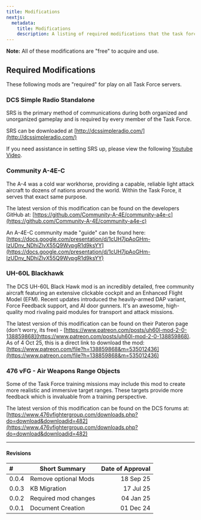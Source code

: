 ```yaml
---
title: Modifications
nextjs:
  metadata:
    title: Modifications
    description: A listing of required modifications that the task force utilizes.
---
```


**Note:** All of these modifications are "free" to acquire and use.

## Required Modifications

These following mods are "required" for play on all Task Force servers.

### DCS Simple Radio Standalone

SRS is the primary method of communications during both organized and unorganized gameplay and is required by every member of the Task Force.

SRS can be downloaded at [http://dcssimpleradio.com/](http://dcssimpleradio.com/)

If you need assistance in setting SRS up, please view the following [Youtube Video](https://www.youtube.com/watch?v=CaHBJQm3R0Q).

### Community A-4E-C

The A-4 was a cold war workhorse, providing a capable, reliable light attack aircraft to dozens of nations around the world. Within the Task Force, it serves that exact same purpose.

The latest version of this modification can be found on the developers GitHub at: [https://github.com/Community-A-4E/community-a4e-c](https://github.com/Community-A-4E/community-a4e-c)

An A-4E-C community made "guide" can be found here: [https://docs.google.com/presentation/d/1cUH7jpAoGHm-IzUDnv_NDhiZlvX55Q9WvpgR1d9ksYY](https://docs.google.com/presentation/d/1cUH7jpAoGHm-IzUDnv_NDhiZlvX55Q9WvpgR1d9ksYY)

### UH-60L Blackhawk

The DCS UH-60L Black Hawk mod is an incredibly detailed, free community aircraft featuring an extensive clickable cockpit and an Enhanced Flight Model (EFM). Recent updates introduced the heavily-armed DAP variant, Force Feedback support, and AI door gunners. It's an awesome, high-quality mod rivaling paid modules for transport and attack missions.

The latest version of this modification can be found on their Pateron page (don't worry, its free) - [https://www.patreon.com/posts/uh60l-mod-2-0-138859868](https://www.patreon.com/posts/uh60l-mod-2-0-138859868). As of 4 Oct 25, this is a direct link to download the mod: [https://www.patreon.com/file?h=138859868&m=535012436](https://www.patreon.com/file?h=138859868&m=535012436)

### 476 vFG - Air Weapons Range Objects

Some of the Task Force training missions may include this mod to create more realistic and immersive target ranges. These targets provide more feedback which is invaluable from a training perspective.

The latest version of this modification can be found on the DCS forums at: [https://www.476vfightergroup.com/downloads.php?do=download&downloadid=482](https://www.476vfightergroup.com/downloads.php?do=download&downloadid=482)

---

#### Revisions

| #     | Short Summary        | Date of Approval |
| :---- | -------------------- | ---------------: |
| 0.0.4 | Remove optional Mods |        18 Sep 25 |
| 0.0.3 | KB Migration         |        17 Jul 25 |
| 0.0.2 | Required mod changes |        04 Jan 25 |
| 0.0.1 | Document Creation    |        01 Dec 24 |
